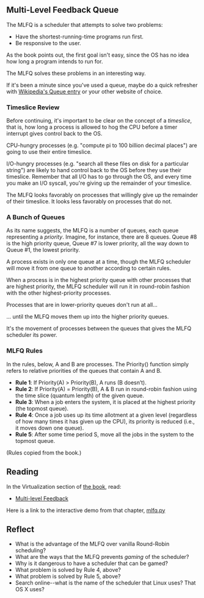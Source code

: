 <!-- Exploration 3.2: Multi-Level Feedback Queue -->

## Multi-Level Feedback Queue

The MLFQ is a scheduler that attempts to solve two problems:

* Have the shortest-running-time programs run first.
* Be responsive to the user.

As the book points out, the first goal isn't easy, since the OS has no
idea how long a program intends to run for.

The MLFQ solves these problems in an interesting way.

If it's been a minute since you've used a queue, maybe do a quick
refresher with [Wikipedia's Queue
entry](https://en.wikipedia.org/wiki/Queue_(abstract_data_type)) or your
other website of choice.

### Timeslice Review

Before continuing, it's important to be clear on the concept of a
_timeslice_, that is, how long a process is allowed to hog the CPU
before a timer interrupt gives control back to the OS.

CPU-hungry processes (e.g. "compute pi to 100 billion decimal places")
are going to use their entire timeslice.

I/O-hungry processes (e.g. "search all these files on disk for a
particular string") are likely to hand control back to the OS before
they use their timeslice. Remember that all I/O has to go through the
OS, and every time you make an I/O syscall, you're giving up the
remainder of your timeslice.

The MLFQ looks favorably on processes that willingly give up the
remainder of their timeslice. It looks less favorably on processes that
do not.

### A Bunch of Queues

As its name suggests, the MLFQ is a number of queues, each queue
representing a _priority_.  Imagine, for instance, there are 8 queues.
Queue #8 is the high priority queue, Queue #7 is lower priority, all the
way down to Queue #1, the lowest priority.

A process exists in only one queue at a time, though the MLFQ scheduler
will move it from one queue to another according to certain rules.

When a process is in the highest priority queue with other processes
that are highest priority, the MLFQ scheduler will run it in round-robin
fashion with the other highest-priority processes.

Processes that are in lower-priority queues don't run at all...

... until the MLFQ moves them up into the higher priority queues.

It's the movement of processes between the queues that gives the MLFQ
scheduler its power.

### MLFQ Rules

In the rules, below, A and B are processes. The Priority() function
simply refers to relative priorities of the queues that contain A and B.

* **Rule 1**: If Priority(A) > Priority(B), A runs (B doesn’t).
* **Rule 2**: If Priority(A) = Priority(B), A & B run in round-robin
  fashion using the time slice (quantum length) of the given queue.
* **Rule 3**: When a job enters the system, it is placed at the highest
  priority (the topmost queue).
* **Rule 4**: Once a job uses up its time allotment at a given level
  (regardless of how many times it has given up the CPU), its priority
  is reduced (i.e., it moves down one queue).
* **Rule 5**: After some time period S, move all the jobs in the system
  to the topmost queue.

(Rules copied from the book.)

## Reading

In the Virtualization section of [the book](https://pages.cs.wisc.edu/~remzi/OSTEP/), read:
  * [Multi-level Feedback](https://pages.cs.wisc.edu/~remzi/OSTEP/cpu-sched-mlfq.pdf)
  
Here is a link to the interactive demo from that chapter,
[mlfq.py](https://github.com/remzi-arpacidusseau/ostep-homework/tree/master/cpu-sched-mlfq)

## Reflect

* What is the advantage of the MLFQ over vanilla Round-Robin scheduling?
* What are the ways that the MLFQ prevents _gaming_ of the scheduler?
* Why is it dangerous to have a scheduler that can be gamed?
* What problem is solved by Rule 4, above?
* What problem is solved by Rule 5, above?
* Search online--what is the name of the scheduler that Linux uses? That
  OS X uses?